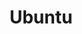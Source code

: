 ---
layout: ubuntu
title: Ubuntu
svg: ubuntu
permalink: /ubuntu/
date_updated: "July 14, 2022"
completion_time: "16 Hours"
---